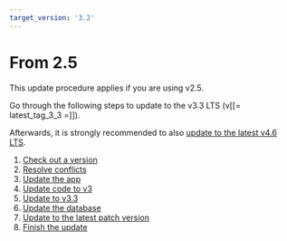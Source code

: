 ```yaml
---
target_version: '3.2'
---
```


# From 2.5

This update procedure applies if you are using v2.5.

Go through the following steps to update to the v3.3 LTS (v[[= latest_tag_3_3 =]]).

Afterwards, it is strongly recommended to also [update to the latest v4.6 LTS](to_4.0.md).

1. [Check out a version](to_3.2.md)
1. [Resolve conflicts](to_3.2.md#2-resolve-conflicts)
1. [Update the app](to_3.2.md#3-update-the-app)
1. [Update code to v3](adapt_code_to_v3.md)
1. [Update to v3.3](to_3.3.md)
1. [Update the database](to_3.3.latest.md#6-update-the-database)
1. [Update to the latest patch version](to_3.3.latest.md#7-update-to-the-latest-patch-version)
1. [Finish the update](to_3.3.latest.md#8-finish-the-update)
